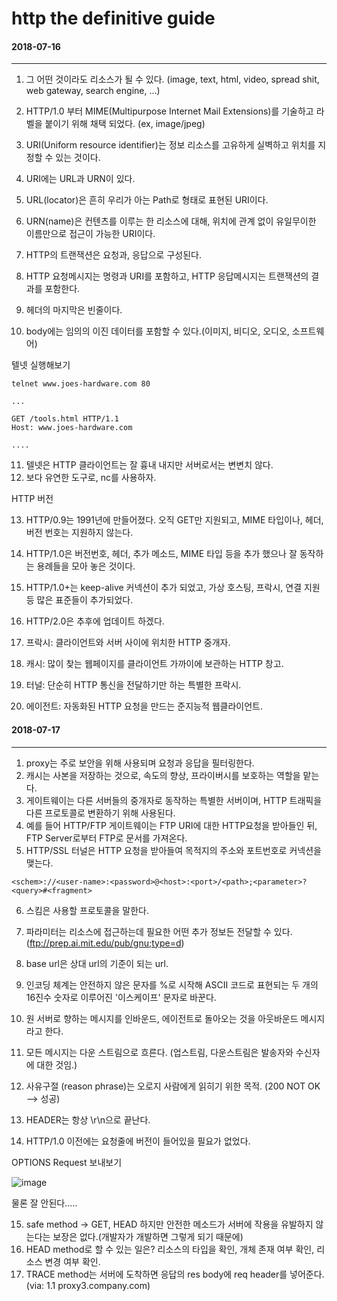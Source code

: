 # http the definitive guide

<h4>2018-07-16</h4>
<hr/>

1. 그 어떤 것이라도 리소스가 될 수 있다. (image, text, html, video, spread shit, web gateway, search engine, ...)
2. HTTP/1.0 부터 MIME(Multipurpose Internet Mail Extensions)를 기술하고 라벨을 붙이기 위해 채택 되었다. (ex, image/jpeg)

3. URI(Uniform resource identifier)는 정보 리소스를 고유하게 실벽하고 위치를 지정할 수 있는 것이다.
4. URI에는 URL과 URN이 있다.
5. URL(locator)은 흔히 우리가 아는 Path로 형태로 표현된 URI이다.
6. URN(name)은 컨텐츠를 이루는 한 리소스에 대해, 위치에 관계 없이 유일무이한 이름만으로 접근이 가능한 URI이다.

7. HTTP의 트랜잭션은 요청과, 응답으로 구성된다.
8. HTTP 요청메시지는 명령과 URI를 포함하고, HTTP 응답메시지는 트랜잭션의 결과를 포함한다.
9. 헤더의 마지막은 빈줄이다.
10. body에는 임의의 이진 데이터를 포함할 수 있다.(이미지, 비디오, 오디오, 소프트웨어)

텔넷 실행해보기

````
telnet www.joes-hardware.com 80

...

GET /tools.html HTTP/1.1
Host: www.joes-hardware.com

....
````

11. 텔넷은 HTTP 클라이언트는 잘 흉내 내지만 서버로서는 변변치 않다.
12. 보다 유연한 도구로, nc를 사용하자.

HTTP 버전

13. HTTP/0.9는 1991년에 만들어졌다. 오직 GET만 지원되고, MIME 타입이나, 헤더, 버전 번호는 지원하지 않는다.
14. HTTP/1.0은 버전번호, 헤더, 추가 메소드, MIME 타입 등을 추가 했으나 잘 동작하는 용례들을 모아 놓은 것이다.
15. HTTP/1.0+는 keep-alive 커넥션이 추가 되었고, 가상 호스팅, 프락시, 연결 지원 등 많은 표준들이 추가되었다.
16. HTTP/2.0은 추후에 업데이트 하겠다.

17. 프락시: 클라이언트와 서버 사이에 위치한 HTTP 중개자.
18. 캐시: 많이 찾는 웹페이지를 클라이언트 가까이에 보관하는 HTTP 창고.
19. 터널: 단순히 HTTP 통신을 전달하기만 하는 특별한 프락시.
20. 에이전트: 자동화된 HTTP 요청을 만드는 준지능적 웹클라이언트.



<h4>2018-07-17</h4>
<hr/>

1. proxy는 주로 보안을 위해 사용되며 요청과 응답을 필터링한다.
2. 캐시는 사본을 저장하는 것으로, 속도의 향상, 프라이버시를 보호하는 역할을 맡는다.
3. 게이트웨이는 다른 서버들의 중개자로 동작하는 특별한 서버이며, HTTP 트래픽을 다른 프로토콜로 변환하기 위해 사용된다.
4. 예를 들어 HTTP/FTP 게이트웨이는 FTP URI에 대한 HTTP요청을 받아들인 뒤, FTP Server로부터 FTP로 문서를 가져온다.
5. HTTP/SSL 터널은 HTTP 요청을 받아들여 목적지의 주소와 포트번호로 커넥션을 맺는다.

````
<schem>://<user-name>:<password>@<host>:<port>/<path>;<parameter>?<query>#<fragment>
````

6. 스킴은 사용할 프로토콜을 말한다.
7. 파라미터는 리소스에 접근하는데 필요한 어떤 추가 정보든 전달할 수 있다. (ftp://prep.ai.mit.edu/pub/gnu;type=d)

8. base url은 상대 url의 기준이 되는 url.
9. 인코딩 체계는 안전하지 않은 문자를 %로 시작해 ASCII 코드로 표현되는 두 개의 16진수 숫자로 이루어진 '이스케이프' 문자로 바꾼다.

10. 원 서버로 향하는 메시지를 인바운드, 에이전트로 돌아오는 것을 아웃바운드 메시지라고 한다.
11. 모든 메시지는 다운 스트림으로 흐른다. (업스트림, 다운스트림은 발송자와 수신자에 대한 것임.)
12. 사유구절 (reason phrase)는 오로지 사람에게 읽히기 위한 목적. (200 NOT OK --> 성공)

13. HEADER는 항상 \r\n으로 끝난다.
14. HTTP/1.0 이전에는 요청줄에 버전이 들어있을 필요가 없었다.


OPTIONS Request 보내보기

![image](https://user-images.githubusercontent.com/24931420/42819878-bc216a02-8a0f-11e8-89c6-fba59ec653fd.png)

물론 잘 안된다..... 

15. safe method -> GET, HEAD 하지만 안전한 메소드가 서버에 작용을 유발하지 않는다는 보장은 없다.(개발자가 개발하면 그렇게 되기 때문에)
16. HEAD method로 할 수 있는 일은? 리소스의 타입을 확인, 개체 존재 여부 확인, 리소스 변경 여부 확인.
17. TRACE method는 서버에 도착하면 응답의 res body에 req header를 넣어준다. (via: 1.1 proxy3.company.com)
